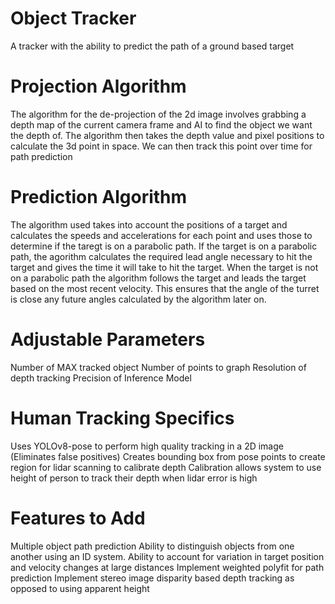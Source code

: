 # Object Tracker
A tracker with the ability to predict the path of a ground based target

# Projection Algorithm
The algorithm for the de-projection of the 2d image involves grabbing a depth map 
of the current camera frame and AI to find the object we want the depth of. The
algorithm then takes the depth value and pixel positions to calculate the 3d point in
space. We can then track this point over time for path prediction

# Prediction Algorithm
The algorithm used takes into account the positions of a target and calculates 
the speeds and accelerations for each point and uses those to determine if the 
taregt is on a parabolic path. If the target is on a parabolic path, the agorithm 
calculates the required lead angle necessary to hit the target and gives the time
it will take to hit the target. When the target is not on a parabolic path the algorithm
follows the target and leads the target based on the most recent velocity. This ensures
that the angle of the turret is close any future angles calculated by the algorithm
later on.

# Adjustable Parameters
Number of MAX tracked object
Number of points to graph
Resolution of depth tracking
Precision of Inference Model

# Human Tracking Specifics
Uses YOLOv8-pose to perform high quality tracking in a 2D image (Eliminates false positives)
Creates bounding box from pose points to create region for lidar scanning to calibrate depth
Calibration allows system to use height of person to track their depth when lidar error is high

# Features to Add
Multiple object path prediction
Ability to distinguish objects from one another using an ID system.
Ability to account for variation in target position and velocity changes at large distances
Implement weighted polyfit for path prediction
Implement stereo image disparity based depth tracking as opposed to using apparent height
